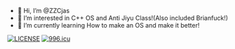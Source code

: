 - 👋 Hi, I’m @ZZCjas
- 👀 I’m interested in C++ OS and Anti Jiyu Class!(Also included Brianfuck!)
- 🌱 I’m currently learning How to make an OS and make it better!

[![LICENSE](https://img.shields.io/badge/license-Anti%20996-blue.svg)](https://github.com/996icu/996.ICU/blob/master/LICENSE)
[![996.icu](https://img.shields.io/badge/link-996.icu-red.svg)](https://996.icu)

<!---
ZZCjas/ZZCjas is a ✨ special ✨ repository because its `README.md` (this file) appears on your GitHub profile.
You can click the Preview link to take a look at your changes.
--->
